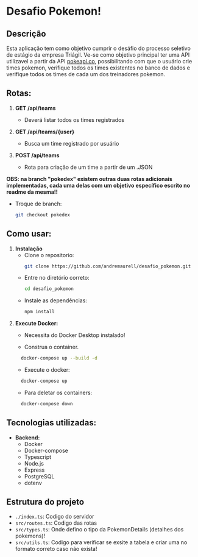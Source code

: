 # Desafio Pokemon!

## Descrição

Esta aplicação tem como objetivo cumprir o desáfio do processo seletivo de estágio da empresa Triágil. Ve-se como objetivo principal ter uma API utilizavel a partir da API [pokeapi.co](https://pokeapi.co/), possibilitando com que o usuário crie times pokemon, verifique todos os times existentes no banco de dados e verifique todos os times de cada um dos treinadores pokemon.

## Rotas:

1. **GET /api/teams**
   - Deverá listar todos os times registrados

2. **GET /api/teams/{user}**
   - Busca um time registrado por usuário

3. **POST /api/teams**
   - Rota para criação de um time a partir de um .JSON

**OBS: na branch "pokedex" existem outras duas rotas adicionais implementadas, cada uma delas com um objetivo específico escrito no readme da mesma!!**
   - Troque de branch:
     ```bash
     git checkout pokedex
     ```
## Como usar:

1. **Instalação**
   - Clone o repositorio:
     ```bash
     git clone https://github.com/andremaurell/desafio_pokemon.git
     ```
   - Entre no diretório correto:
     ```bash
     cd desafio_pokemon
     ```
   - Instale as dependências:
     ```bash
     npm install
     ```
2. **Execute Docker:**
   - Necessita do Docker Desktop instalado!

   - Construa o container.
    ```bash
      docker-compose up --build -d
     ```
   - Execute o docker:
    ```bash
      docker-compose up
     ```
   - Para deletar os containers:
    ```bash
      docker-compose down
     ```
## Tecnologias utilizadas:

- **Backend:**
   - Docker
   - Docker-compose
   - Typescript
   - Node.js
   - Express
   - PostgreSQL
   - dotenv

## Estrutura do projeto
- `./index.ts`: Codigo do servidor
- `src/routes.ts`: Codigo das rotas
- `src/types.ts`: Onde defino o tipo da PokemonDetails (detalhes dos pokemons)!
- `src/utils.ts`: Codigo para verificar se exsite a tabela e criar uma no formato correto caso não exista!
